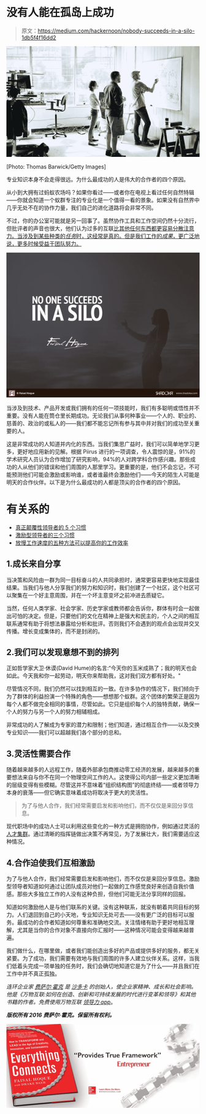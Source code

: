 # 没有人能在孤岛上成功

> 原文：<https://medium.com/hackernoon/nobody-succeeds-in-a-silo-1db5f4f16dd2>

![](img/4ff1ea1e51cd0c8e8ff7fcdd2590cd46.png)

[Photo: Thomas Barwick/Getty Images]

专业知识本身不会走得很远。为什么最成功的人是伟大的合作者的四个原因。

从小到大拥有过蚂蚁农场吗？如果你看过——或者你在电视上看过任何自然特辑——你就会知道一个蚁群专注的专业化是一个值得一看的景象。如果没有自然界中几乎无处不在的协作力量，我们自己的进化道路将会非常不同。

不过，你的办公室可能就是另一回事了。虽然协作工具和工作空间仍然十分流行，但批评者的声音也很大，他们认为过多的互联[比其他任何东西都更容易分散注意力。当涉及到某些种类的*任务*时，这经常是真的。但是我们工作的*成果*，更广泛地说，更多时候受益于团队努力。](https://www.fastcompany.com/3057730/slacklash-group-messaging-apps-are-stressing-some-people-out)

![](img/b29964d3a5deaf631fb4500192518452.png)

当涉及到技术、产品开发或我们拥有的任何一项技能时，我们有多聪明或悟性并不重要。没有人能在筒仓里长期成功。无论我们从事何种事业——个人的、职业的、慈善的、政治的或私人的——我们都不能忘记所有参与其中并对我们的成功至关重要的人。

这是非常成功的人知道并内化的东西。当我们集思广益时，我们可以简单地学习更多，更好地应用新的见解。根据 Piirus 进行的一项调查，令人震惊的是，91%的学术研究人员认为合作增加了研究影响，94%的人对跨学科合作感兴趣。那些成功的人从他们的错误和他们周围的人那里学习。更重要的是，他们不会忘记，不可能预测他们可能会激励或影响谁，或者谁最终会激励他们——今天的陌生人可能是明天的合作伙伴。以下是为什么最成功的人都是顶尖的合作者的四个原因。

# 有关系的

*   [真正颠覆性领导者的 5 个习惯](https://www.fastcompany.com/3052725/hit-the-ground-running/5-habits-of-truly-disruptive-leaders)
*   [激励型领导者的三个习惯](https://www.fastcompany.com/3052188/know-it-all/three-habits-of-motivational-leaders)
*   [放慢工作速度的五种方法可以提高你的工作效率](https://www.fastcompany.com/3057853/how-to-be-a-success-at-everything/five-ways-working-more-slowly-can-boost-your-productivity)

## 1.成长来自分享

当决策和风险由一群为同一目标奋斗的人共同承担时，通常更容易更快地实现最佳结果。当我们与他人分享我们的努力和知识时，我们创建了一个社区，这个社区可以聚集在一个好主意周围，并在一个坏主意变坏之前冲进去质疑它。

当然，任何人类学家、社会学家、历史学家或教师都会告诉你，群体有时会一起做出可怕的决定。但是，只要他们的文化在精神上是强大和民主的，个人之间的相互联系通常有助于将想法暴露给分析和批评。否则我们不会遇到的观点会出现并交叉传播。增长变成集体的，而不是封闭的。

## 2.我们可以发现意想不到的排列

正如哲学家大卫·休谟(David Hume)的名言:“今天你的玉米成熟了；我的明天也会如此。今天我和你一起劳动，明天你来帮助我，这对我们双方都有好处。"

尽管情况不同，我们仍然可以找到相互的一致。在许多协作的情况下，我们倾向于为了群体的利益扮演一个特殊的角色——想想那个蚁群。这个团体的繁荣正是因为每个人都不做完全相同的事情，尽管如此。它只是组织每个人的独特贡献，确保一个人的努力与另一个人的努力相辅相成。

非常成功的人了解成为专家的潜力和限制；他们知道，通过相互合作——以及交换专业知识——我们可以超越我们各个部分的总和。

## 3.灵活性需要合作

随着越来越多的人远程工作，随着外部承包商推动零工经济的发展，越来越多的重要想法来自与你不在同一个物理空间工作的人。这使得公司内部一些定义更加清晰的层级变得有些模糊。尽管这并不意味着“组织结构图”的彻底终结——或者领导力本身的衰落——但它确实意味着成功将取决于更大的灵活性。

> 为了与他人合作，我们经常需要启发和影响他们，而不仅仅是来回分享信息。

现代职场中的成功人士可以利用这些变化的一种方式是拥抱协作，例如通过灵活的[人才集群](https://www.fastcompany.com/3012598/how-talent-clusters-will-help-you-win-a-sustainable-future)。通过清晰的指挥链做出决策不再常见，为了发展壮大，我们需要适应这种情况。

## 4.合作迫使我们互相激励

为了与他人合作，我们经常需要启发和影响他们，而不仅仅是来回分享信息。激励型领导者知道如何通过让团队成员对他们一起做的工作感觉良好来创造自我价值感。那些大多独立工作的人没有这种负担，但他们可能无法分享同样的回报。

知道如何激励他人是与他们联系的关键。没有这种联系，就没有朝着共同目标的努力。人们退回到自己的小天地，专业知识无处可去——没有更广泛的目标可以服务。最成功的合作者知道如何尊重和准确地交流。关注情绪有助于更好地相互理解，尤其是当你的合作对象不直接向你汇报时——这种情况可能会变得越来越普遍。

我们做什么，在哪里做，或者我们能创造出多好的产品或提供多好的服务，都无关紧要。为了成功，我们需要有效地与我们周围的许多人建立伙伴关系。这样，当我们低着头完成一项单独的任务时，我们会确切地知道它是为了什么——并且我们在工作中并不真正孤独。

*连环企业家* [*费萨尔·霍克*](https://www.fastcompany.com/user/faisal-hoque) *是* [*沙多卡*](http://www.shadoka.com/) *的创始人，使企业家精神、成长和社会影响。他是《万物互联:如何在创造、创新和可持续发展的时代进行变革和领导》和其他书籍的作者。免费使用万物互联* [*领导力 app*](http://app.everythingconnectsthebook.com/login.php)。

***版权所有 2016 费萨尔·霍克。保留所有权利。***

![](img/e58b59252766511d01db32f8365b1ea9.png)